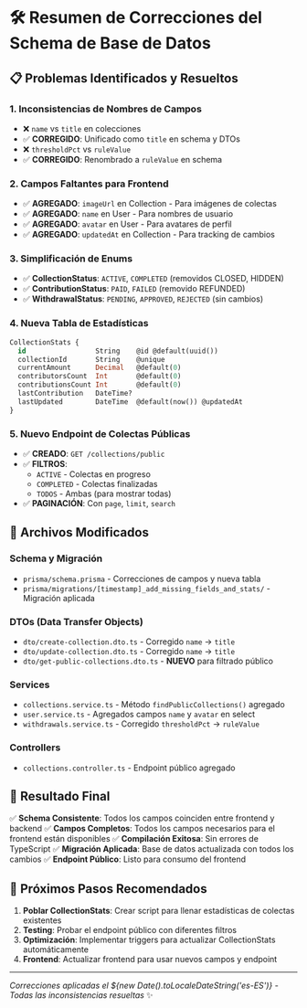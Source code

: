 # 🛠️ Resumen de Correcciones del Schema de Base de Datos

## 📋 Problemas Identificados y Resueltos

### 1. **Inconsistencias de Nombres de Campos**
- ❌ `name` vs `title` en colecciones 
- ✅ **CORREGIDO**: Unificado como `title` en schema y DTOs
- ❌ `thresholdPct` vs `ruleValue` 
- ✅ **CORREGIDO**: Renombrado a `ruleValue` en schema

### 2. **Campos Faltantes para Frontend**
- ✅ **AGREGADO**: `imageUrl` en Collection - Para imágenes de colectas
- ✅ **AGREGADO**: `name` en User - Para nombres de usuario
- ✅ **AGREGADO**: `avatar` en User - Para avatares de perfil
- ✅ **AGREGADO**: `updatedAt` en Collection - Para tracking de cambios

### 3. **Simplificación de Enums**
- ✅ **CollectionStatus**: `ACTIVE`, `COMPLETED` (removidos CLOSED, HIDDEN)
- ✅ **ContributionStatus**: `PAID`, `FAILED` (removido REFUNDED)
- ✅ **WithdrawalStatus**: `PENDING`, `APPROVED`, `REJECTED` (sin cambios)

### 4. **Nueva Tabla de Estadísticas**
```sql
CollectionStats {
  id                 String    @id @default(uuid())
  collectionId       String    @unique
  currentAmount      Decimal   @default(0)
  contributorsCount  Int       @default(0)
  contributionsCount Int       @default(0)
  lastContribution   DateTime?
  lastUpdated        DateTime  @default(now()) @updatedAt
}
```

### 5. **Nuevo Endpoint de Colectas Públicas**
- ✅ **CREADO**: `GET /collections/public` 
- ✅ **FILTROS**: 
  - `ACTIVE` - Colectas en progreso
  - `COMPLETED` - Colectas finalizadas
  - `TODOS` - Ambas (para mostrar todas)
- ✅ **PAGINACIÓN**: Con `page`, `limit`, `search`

## 🚀 Archivos Modificados

### Schema y Migración
- `prisma/schema.prisma` - Correcciones de campos y nueva tabla
- `prisma/migrations/[timestamp]_add_missing_fields_and_stats/` - Migración aplicada

### DTOs (Data Transfer Objects)
- `dto/create-collection.dto.ts` - Corregido `name` → `title`
- `dto/update-collection.dto.ts` - Corregido `name` → `title`
- `dto/get-public-collections.dto.ts` - **NUEVO** para filtrado público

### Services
- `collections.service.ts` - Método `findPublicCollections()` agregado
- `user.service.ts` - Agregados campos `name` y `avatar` en select
- `withdrawals.service.ts` - Corregido `thresholdPct` → `ruleValue`

### Controllers
- `collections.controller.ts` - Endpoint público agregado

## 🎯 Resultado Final

✅ **Schema Consistente**: Todos los campos coinciden entre frontend y backend
✅ **Campos Completos**: Todos los campos necesarios para el frontend están disponibles
✅ **Compilación Exitosa**: Sin errores de TypeScript
✅ **Migración Aplicada**: Base de datos actualizada con todos los cambios
✅ **Endpoint Público**: Listo para consumo del frontend

## 🔄 Próximos Pasos Recomendados

1. **Poblar CollectionStats**: Crear script para llenar estadísticas de colectas existentes
2. **Testing**: Probar el endpoint público con diferentes filtros
3. **Optimización**: Implementar triggers para actualizar CollectionStats automáticamente
4. **Frontend**: Actualizar frontend para usar nuevos campos y endpoint

---
*Correcciones aplicadas el ${new Date().toLocaleDateString('es-ES')} - Todas las inconsistencias resueltas* ✨